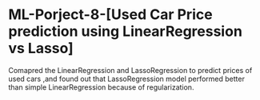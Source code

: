 # ML-Porject-8-[Used Car Price prediction using LinearRegression vs Lasso]
Comapred the LinearRegression and LassoRegression to predict prices of used cars ,and found out that LassoRegression model performed better than simple LinearRegression because of regularization.
